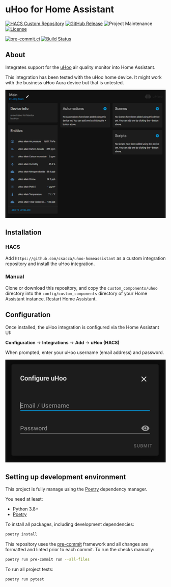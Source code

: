 # uHoo for Home Assistant

[![HACS Custom Repository][hacs-shield]][hacs]
[![GitHub Release][releases-shield]][releases]
![Project Maintenance][maintenance-shield]
[![License][license-shield]](LICENSE.md)

[![pre-commit.ci][pre-commit-ci-shield]][pre-commit-ci]
[![Build Status][build-shield]][build]

## About

Integrates support for the [uHoo](https://getuhoo.com/) air quality monitor into Home Assistant.

This integration has been tested with the uHoo home device. It might work with the business uHoo Aura device but that is untested.

![uHoo device view](uhoo-device-view.png)

## Installation

### HACS

Add `https://github.com/csacca/uhoo-homeassistant` as a custom integration repository and install the uHoo integration.

### Manual

Clone or download this repository, and copy the `custom_components/uhoo` directory into the `config/custom_components` directory of your Home Assistant instance. Restart Home Assistant.

## Configuration

Once installed, the uHoo integration is configured via the Home Assistant UI:

**Configuration** -> **Integrations** -> **Add** -> **uHoo (HACS)**

When prompted, enter your uHoo username (email address) and password.

![uHoo Configuration](uhoo-configuration-view.png)

## Setting up development environment

This project is fully manage using the [Poetry][poetry] dependency manager.

You need at least:

- Python 3.8+
- [Poetry][poetry-install]

To install all packages, including development dependencies:

```bash
poetry install
```

This repository uses the [pre-commit][pre-commit] framework and all changes are formatted and linted prior to each commit. To run the checks manually:

```bash
poetry run pre-commit run --all-files
```

To run all project tests:

```bash
poetry run pytest
```

[build-shield]: https://github.com/csacca/uhoo-homeassistant/actions/workflows/ci.yaml/badge.svg
[build]: https://github.com/csacca/uhoo-homeassistant/actions/workflows/ci.yaml
[hacs-shield]: https://img.shields.io/badge/HACS-Custom-orange.svg
[hacs]: https://hacs.xyz/
[license-shield]: https://img.shields.io/github/license/csacca/uhoo-homeassistant.svg
[maintenance-shield]: https://img.shields.io/maintenance/yes/2021.svg
[pre-commit-ci-shield]: https://results.pre-commit.ci/badge/github/csacca/uhoo-homeassistant/master.svg
[pre-commit-ci]: https://results.pre-commit.ci/latest/github/csacca/uhoo-homeassistant/master
[poetry-install]: https://python-poetry.org/docs/#installation
[poetry]: https://python-poetry.org
[pre-commit]: https://pre-commit.com/
[releases-shield]: https://img.shields.io/github/release/csacca/uhoo-homeassistant.svg
[releases]: https://github.com/csacca/uhoo-homeassistant/releases
